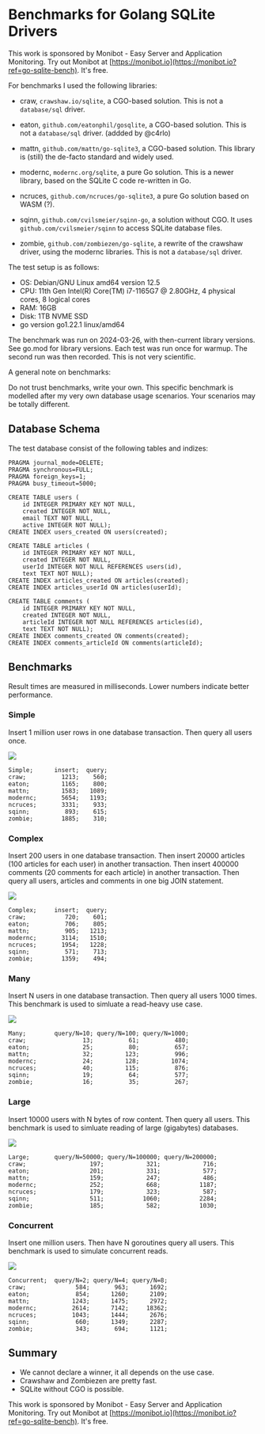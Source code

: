 Benchmarks for Golang SQLite Drivers
==============================================================================

This work is sponsored by Monibot - Easy Server and Application Monitoring.
Try out Monibot at [https://monibot.io](https://monibot.io?ref=go-sqlite-bench).
It's free.


For benchmarks I used the following libraries:

- craw, `crawshaw.io/sqlite`, a CGO-based solution. This is not a `database/sql` driver.

- eaton, `github.com/eatonphil/gosqlite`, a CGO-based solution. This is not a
    `database/sql` driver. (addded by @c4rlo)

- mattn, `github.com/mattn/go-sqlite3`, a CGO-based solution. This library is
    (still) the de-facto standard and widely used. 

- modernc, `modernc.org/sqlite`, a pure Go solution. This is a newer library,
    based on the SQLite C code re-written in Go.

- ncruces, `github.com/ncruces/go-sqlite3`, a pure Go solution based on WASM (?). 

- sqinn, `github.com/cvilsmeier/sqinn-go`, a solution without CGO. It uses
    `github.com/cvilsmeier/sqinn` to access SQLite database files.

- zombie, `github.com/zombiezen/go-sqlite`, a rewrite of the crawshaw driver, using the
    modernc libraries. This is not a `database/sql` driver.


The test setup is as follows:

- OS: Debian/GNU Linux amd64 version 12.5
- CPU: 11th Gen Intel(R) Core(TM) i7-1165G7 @ 2.80GHz, 4 physical cores, 8 logical cores
- RAM: 16GB
- Disk: 1TB NVME SSD
- go version go1.22.1 linux/amd64

The benchmark was run on 2024-03-26, with then-current library versions.
See go.mod for library versions. Each test was run once for warmup.
The second run was then recorded. This is not very scientific.


A general note on benchmarks:

Do not trust benchmarks, write your own. This specific benchmark is modelled
after my very own database usage scenarios. Your scenarios may be totally
different.


Database Schema
------------------------------------------------------------------------------

The test database consist of the following tables and indizes:

    PRAGMA journal_mode=DELETE;
    PRAGMA synchronous=FULL;
    PRAGMA foreign_keys=1;
    PRAGMA busy_timeout=5000;

    CREATE TABLE users (
        id INTEGER PRIMARY KEY NOT NULL,
        created INTEGER NOT NULL,
        email TEXT NOT NULL,
        active INTEGER NOT NULL);
    CREATE INDEX users_created ON users(created);

    CREATE TABLE articles (
        id INTEGER PRIMARY KEY NOT NULL,
        created INTEGER NOT NULL,  
        userId INTEGER NOT NULL REFERENCES users(id),
        text TEXT NOT NULL);
    CREATE INDEX articles_created ON articles(created);
    CREATE INDEX articles_userId ON articles(userId);

    CREATE TABLE comments (
        id INTEGER PRIMARY KEY NOT NULL,
        created INTEGER NOT NULL,
        articleId INTEGER NOT NULL REFERENCES articles(id),
        text TEXT NOT NULL);
    CREATE INDEX comments_created ON comments(created);
    CREATE INDEX comments_articleId ON comments(articleId);


Benchmarks
------------------------------------------------------------------------------

Result times are measured in milliseconds. Lower numbers indicate better
performance.


### Simple

Insert 1 million user rows in one database transaction.
Then query all users once.

![](results/simple.png)

    Simple;      insert;  query;
    craw;          1213;    560;
    eaton;         1165;    800;
    mattn;         1583;   1089;
    modernc;       5654;   1193;
    ncruces;       3331;    933;
    sqinn;          893;    615;
    zombie;        1885;    310;



### Complex

Insert 200 users in one database transaction.
Then insert 20000 articles (100 articles for each user) in another transaction.
Then insert 400000 comments (20 comments for each article) in another transaction.
Then query all users, articles and comments in one big JOIN statement.

![](results/complex.png)

    Complex;     insert;  query;
    craw;           720;    601;
    eaton;          706;    805;
    mattn;          905;   1213;
    modernc;       3114;   1510;
    ncruces;       1954;   1228;
    sqinn;          571;    713;
    zombie;        1359;    494;



### Many

Insert N users in one database transaction.
Then query all users 1000 times.
This benchmark is used to simluate a read-heavy use case.

![](results/many.png)

    Many;        query/N=10; query/N=100; query/N=1000;
    craw;                13;          61;          480;
    eaton;               25;          80;          657;
    mattn;               32;         123;          996;
    modernc;             24;         128;         1074;
    ncruces;             40;         115;          876;
    sqinn;               19;          64;          577;
    zombie;              16;          35;          267;



### Large

Insert 10000 users with N bytes of row content.
Then query all users.
This benchmark is used to simluate reading of large (gigabytes) databases.

![](results/large.png)

    Large;       query/N=50000; query/N=100000; query/N=200000;
    craw;                  197;            321;            716;
    eaton;                 201;            331;            577;
    mattn;                 159;            247;            486;
    modernc;               252;            668;           1187;
    ncruces;               179;            323;            587;
    sqinn;                 511;           1060;           2284;
    zombie;                185;            582;           1030;




### Concurrent

Insert one million users.
Then have N goroutines query all users.
This benchmark is used to simulate concurrent reads.

![](results/concurrent.png)

    Concurrent;  query/N=2; query/N=4; query/N=8;
    craw;              584;       963;      1692;
    eaton;             854;      1260;      2109;
    mattn;            1243;      1475;      2972;
    modernc;          2614;      7142;     18362;
    ncruces;          1043;      1444;      2676;
    sqinn;             660;      1349;      2287;
    zombie;            343;       694;      1121;



Summary
------------------------------------------------------------------------------

- We cannot declare a winner, it all depends on the use case.
- Crawshaw and Zombiezen are pretty fast.
- SQLite without CGO is possible.


This work is sponsored by Monibot - Easy Server and Application Monitoring.
Try out Monibot at [https://monibot.io](https://monibot.io?ref=go-sqlite-bench).
It's free.
